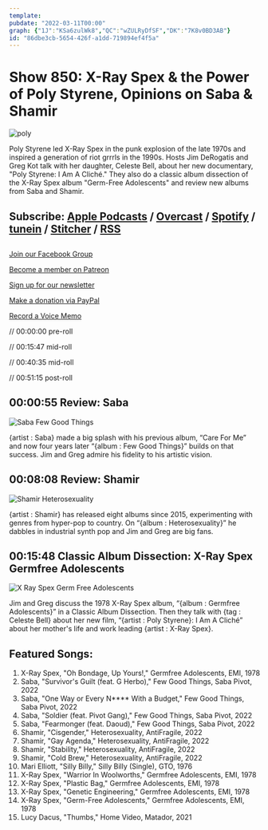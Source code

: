 ```yaml
---
template: 
pubdate: "2022-03-11T00:00"
graph: {"1J":"KSa6zulWk8","QC":"wZULRyDfSF","DK":"7K8v0BD3AB"}
id: "86dbe3cb-5654-426f-a1dd-719894ef4f5a"
---
```






# Show 850: X-Ray Spex & the Power of Poly Styrene, Opinions on Saba & Shamir

![poly](https://static.soundopinions.org/images/2022/mv5bmwqzyze3nmqty2u5zc00zjezltk2yzitzdjjzdk5odg4njy3xkeyxkfqcgdeqxvymtmwndc2mtc1._v1_.jpeg)

Poly Styrene led X-Ray Spex in the punk explosion of the late 1970s and inspired a generation of riot grrrls in the 1990s. Hosts Jim DeRogatis and Greg Kot talk with her daughter, Celeste Bell, about her new documentary, "Poly Styrene: I Am A Cliché." They also do a classic album dissection of the X-Ray Spex album "Germ-Free Adolescents" and review new albums from Saba and Shamir. 



## Subscribe: [Apple Podcasts](https://itunes.apple.com/us/podcast/sound-opinions/id94793843) / [Overcast](https://overcast.fm/itunes94793843/sound-opinions) / [Spotify](https://open.spotify.com/show/1kNR8YL7TBrQuRxDdS4wtU) / [tunein](https://tunein.com/podcasts/Music-Podcasts/Sound-Opinions-p60273/) / [Stitcher](http://www.stitcher.com/podcast/sound-opinions) / [RSS](https://feeds.simplecast.com/Nn6fjnB0)



## 

[Join our Facebook Group](https://bit.ly/3sivr9T)

[Become a member on Patreon](https://bit.ly/3slWZvc)

[Sign up for our newsletter](https://bit.ly/3eEvRnG)

[Make a donation via PayPal](https://bit.ly/3dmt9lU)

[Record a Voice Memo](https://bit.ly/2RyD5Ah)

// 00:00:00 pre-roll

// 00:15:47 mid-roll

// 00:40:35 mid-roll

// 00:51:15 post-roll



## 00:00:55 Review: Saba

![Saba Few Good Things](https://static.soundopinions.org/assets/850/1J3.jpg)

{artist : Saba} made a big splash with his previous album, “Care For Me” and now four years later “{album : Few Good Things}” builds on that success. Jim and Greg admire his fidelity to his artistic vision.



## 00:08:08 Review: Shamir

![Shamir Heterosexuality](https://static.soundopinions.org/assets/850/DK3.jpg)

{artist : Shamir} has released eight albums since 2015, experimenting with genres from hyper-pop to country. On “{album : Heterosexuality}” he dabbles in industrial synth pop and Jim and Greg are big fans.



## 00:15:48 Classic Album Dissection: X-Ray Spex Germfree Adolescents

![X Ray Spex Germ Free Adolescents](https://static.soundopinions.org/assets/850/QC3.jpg)

Jim and Greg discuss the 1978 X-Ray Spex album, “{album : Germfree Adolescents}” in a Classic Album Dissection. Then they talk with {tag : Celeste Bell} about her new film, “{artist : Poly Styrene}: I Am A Cliché” about her mother's life and work leading {artist : X-Ray Spex}.



## Featured Songs:

1. X-Ray Spex, "Oh Bondage, Up Yours!," Germfree Adolescents, EMI, 1978
2. Saba, "Survivor's Guilt (feat. G Herbo)," Few Good Things, Saba Pivot, 2022
3. Saba, "One Way or Every N**** With a Budget," Few Good Things, Saba Pivot, 2022
4. Saba, "Soldier (feat. Pivot Gang)," Few Good Things, Saba Pivot, 2022
5. Saba, "Fearmonger (feat. Daoud)," Few Good Things, Saba Pivot, 2022
6. Shamir, "Cisgender," Heterosexuality, AntiFragile, 2022
7. Shamir, "Gay Agenda," Heterosexuality, AntiFragile, 2022
8. Shamir, "Stability," Heterosexuality, AntiFragile, 2022
9. Shamir, "Cold Brew," Heterosexuality, AntiFragile, 2022
10. Mari Elliott, "Silly Billy," Silly Billy (Single), GTO, 1976
11. X-Ray Spex, "Warrior In Woolworths," Germfree Adolescents, EMI, 1978
12. X-Ray Spex, "Plastic Bag," Germfree Adolescents, EMI, 1978
13. X-Ray Spex, "Genetic Engineering," Germfree Adolescents, EMI, 1978
14. X-Ray Spex, "Germ-Free Adolescents," Germfree Adolescents, EMI, 1978
15. Lucy Dacus, "Thumbs," Home Video, Matador, 2021